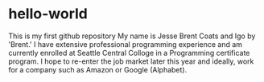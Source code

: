 # hello-world
This is my first github repository
My name is Jesse Brent Coats and Igo by 'Brent.' I have extensive professional programming experience and am currently enrolled at Seattle Central Colloge in a Programming certificate program.  I hope to re-enter the job market later this year and ideally, work for a company such as Amazon or Google (Alphabet).
